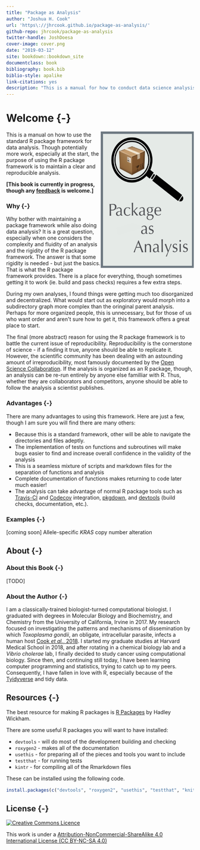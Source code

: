 ```yaml
--- 
title: "Package as Analysis"
author: "Joshua H. Cook"
url: 'https\://jhrcook.github.io/package-as-analysis/'
github-repo: jhrcook/package-as-analysis
twitter-handle: JoshDoesa
cover-image: cover.png
date: "2019-03-12"
site: bookdown::bookdown_site
documentclass: book
bibliography: book.bib
biblio-style: apalike
link-citations: yes
description: "This is a manual for how to conduct data science analysis using the standard R package framework."
---
```


# Welcome {-}

<img src="cover.png" width="250" height="366" align="right" alt="Cover image" />

This is a manual on how to use the standard R package framework for data analysis. Though potentially more work, especially at the start, the purpose of using the R package framework is to maintain a clear and reproducible analysis. 

**[This book is currently in progress, though any [feedback](https://github.com/jhrcook/package-as-analysis/issues) is welcome.]**

### Why {-}

Why bother with maintaining a package framework while also doing data analysis? It is a great question, especially when one considers the complexity and fluidity of an analysis and the rigidity of the R package framework. The answer is that some rigidity is needed - but just the basics. That is what the R package framework provides. There is a place for everything, though sometimes getting it to work (ie. build and pass checks) requires a few extra steps. 

During my own analyses, I found things were getting much too disorganized and decentralized. What would start out as exploratory would morph into a subdirectory graph more complex than the oringinal parent analysis. Perhaps for more organized people, this is unnecessary, but for those of us who want order and aren't sure how to get it, this framework offers a great place to start.

The final (more abstract) reason for using the R package framework is to battle the current issue of reproducibility. Reproducibility is the cornerstone of science - if a finding it true, anyone should be able to replicate it. However, the scientific community has been dealing with an astounding amount of irreproducibility, most famously documented by the [Open Science Collaboration](http://science.sciencemag.org/content/349/6251/aac4716). If the analysis is organized as an R package, though, an analysis can be re-run entirely by anyone else familliar with R. Thus, whether they are collaborators and competitors, anyone should be able to follow the analysis a scientist publishes.


### Advantages {-}

There are many advantages to using this framework. Here are just a few, though I am sure you will find there are many others:

* Because this is a standard framework, other will be able to navigate the directories and files adeptly.
* The implementation of tests on functions and subroutines will make bugs easier to find and increase overall confidence in the validity of the analysis
* This is a seamless mixture of scripts and markdown files for the separation of functions and analysis
* Complete documentation of functions makes returning to code later much easier!
* The analysis can take advantage of normal R package tools such as [Travis-CI](https://travis-ci.org) and [Codecov](https://codecov.io) integration, [pkgdown](https://pkgdown.r-lib.org), and [devtools](https://devtools.r-lib.org) (build checks, documentation, etc.).


### Examples {-}

[coming soon] Allele-specific *KRAS* copy number alteration

## About {-}

### About this Book {-}

[TODO]

### About the Author {-}

I am a classically-trained biologist-turned computational biologist. I graduated with degrees in Molecular Biology and Biochemistry, and Chemistry from the University of California, Irvine in 2017. My research focused on investigating the patterns and mechanisms of dissemination by which *Toxoplasma gondii*, an obligate, intracellular parasite, infects a human host [Cook *et al.*, 2018](https://www.ncbi.nlm.nih.gov/pubmed/29295815). I started my graduate studies at Harvard Medical School in 2018, and after rotating in a chemical biology lab and a *Vibrio cholerae* lab, I finally decided to study cancer using computational biology. Since then, and continuing still today, I have been learning computer programming and statistics, trying to catch up to my peers. Consequently, I have fallen in love with R, especially because of the [Tyidyverse](https://www.tidyverse.org) and tidy data.



## Resources {-}

The best resource for making R packages is [R Packages](https://r-pkgs.org/index.html) by Hadley Wickham.

There are some useful R packages you will want to have installed:

* `devtools` - will do most of the development building and checking
* `roxygen2` - makes all of the documentation
* `usethis` - for preparing all of the pieces and tools you want to include
* `testthat` - for running tests
* `kintr` - for compiling all of the Rmarkdown files

These can be installed using the following code.


```r
install.packages(c("devtools", "roxygen2", "usethis", "testthat", "knitr"))
```


## License {-}

<a rel="license" href="http://creativecommons.org/licenses/by-nc-sa/4.0/"><img alt="Creative Commons Licence" style="border-width:0" src="https://i.creativecommons.org/l/by-nc-sa/4.0/88x31.png" /></a>

This work is under a [Attribution-NonCommercial-ShareAlike 4.0 International License (CC BY-NC-SA 4.0)](http://creativecommons.org/licenses/by-nc-sa/4.0/)

